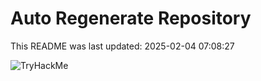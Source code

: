 # Auto Regenerate Repository

This README was last updated: 2025-02-04 07:08:27

 ![TryHackMe](https://tryhackme.com/badge/533634)